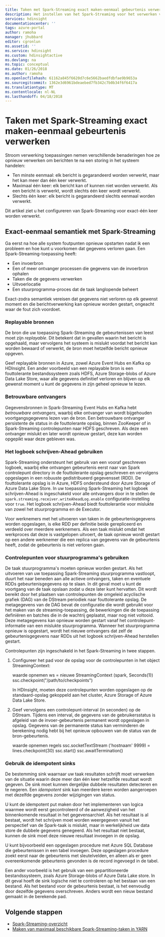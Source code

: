 ```yaml
---
title: Taken met Spark-Streaming exact maken-eenmaal gebeurtenis verwerking - Azure HDInsight | Microsoft Docs
description: Het instellen van het Spark-Streaming voor het verwerken van een gebeurtenis slechts eenmaal.
services: hdinsight
documentationcenter: ''
tags: azure-portal
author: ramoha
manager: jhubbard
editor: cgronlun
ms.assetid: ''
ms.service: hdinsight
ms.custom: hdinsightactive
ms.devlang: na
ms.topic: conceptual
ms.date: 01/26/2018
ms.author: ramoha
ms.openlocfilehash: 61162a845f6620d7c6e5662baedfdbfae9b9653a
ms.sourcegitcommit: 1362e3d6961bdeaebed7fb342c7b0b34f6f6417a
ms.translationtype: MT
ms.contentlocale: nl-NL
ms.lasthandoff: 04/18/2018
---
```

# <a name="create-spark-streaming-jobs-with-exactly-once-event-processing"></a>Taken met Spark-Streaming exact maken-eenmaal gebeurtenis verwerken

Stroom verwerking toepassingen nemen verschillende benaderingen hoe ze opnieuw verwerken om berichten te na een storing in het systeem handelen:

* Ten minste eenmaal: elk bericht is gegarandeerd worden verwerkt, maar het kan meer dan één keer verwerkt.
* Maximaal één keer: elk bericht kan of kunnen niet worden verwerkt. Als een bericht is verwerkt, wordt slechts één keer wordt verwerkt.
* Slechts één keer: elk bericht is gegarandeerd slechts eenmaal worden verwerkt.

Dit artikel ziet u het configureren van Spark-Streaming voor exact-één keer worden verwerkt.

## <a name="exactly-once-semantics-with-spark-streaming"></a>Exact-eenmaal semantiek met Spark-Streaming

Ga eerst na hoe alle system foutpunten opnieuw opstarten nadat ik een probleem en hoe kunt u voorkomen dat gegevens verloren gaan. Een Spark-Streaming-toepassing heeft:

* Een invoerbron
* Een of meer ontvanger processen die gegevens van de invoerbron ophalen
* Taken die de gegevens verwerken
* Uitvoerlocatie
* Een stuurprogramma-proces dat de taak langlopende beheert

Exact-zodra semantiek vereisen dat gegevens niet verloren op elk gewenst moment en die berichtverwerking kan opnieuw worden gestart, ongeacht waar de fout zich voordoet.

### <a name="replayable-sources"></a>Replayable bronnen

De bron die uw toepassing Spark-Streaming de gebeurtenissen van leest moet zijn *replayable*. Dit betekent dat in gevallen waarin het bericht is opgehaald, maar vervolgens het systeem is mislukt voordat het bericht kan worden bewaard of verwerkt, de bron moet hetzelfde bericht opnieuw opgeven.

Geef replayable bronnen in Azure, zowel Azure Event Hubs en Kafka op HDInsight. Een ander voorbeeld van een replayable bron is een fouttolerante bestandssysteem zoals HDFS, Azure Storage-blobs of Azure Data Lake Store, waar alle gegevens definitief verloren en blijven op elk gewenst moment u kunt de gegevens in zijn geheel opnieuw te lezen.

### <a name="reliable-receivers"></a>Betrouwbare ontvangers

Gegevensbronnen in Spark-Streaming Event Hubs en Kafka hebt *betrouwbare ontvangers*, waarbij elke ontvanger van wordt bijgehouden voortgangsgegevens lezen van de bron. Een betrouwbare ontvanger persistente de status in de fouttolerante opslag, binnen ZooKeeper of in Spark-Streaming controlepunten naar HDFS geschreven. Als deze een ontvanger mislukt en later wordt opnieuw gestart, deze kan worden opgepikt waar deze gebleven was.

### <a name="use-the-write-ahead-log"></a>Het logboek schrijven-Ahead gebruiken

Spark-Streaming ondersteunt het gebruik van een vooraf geschreven logboek, waarbij elke ontvangen gebeurtenis eerst naar van Spark controlepunt directory in de fouttolerante opslag geschreven en vervolgens opgeslagen in een robuuste gedistribueerd gegevensset (RDD). De fouttolerante opslag is in Azure, HDFS ondersteund door Azure Storage of Azure Data Lake Store. In uw toepassing Spark-Streaming het logboek schrijven-Ahead is ingeschakeld voor alle ontvangers door in te stellen de `spark.streaming.receiver.writeAheadLog.enable` configuratie-instelling voor `true`. Het logboek schrijven-Ahead biedt fouttolerantie voor mislukte van zowel het stuurprogramma en de Executor.

Voor werknemers met het uitvoeren van taken in de gebeurtenisgegevens worden opgeslagen, is elke RDD per definitie beide gerepliceerd en verdeeld over meerdere werknemers. Als een taak mislukt omdat het werkproces dat deze is vastgelopen uitvoert, de taak opnieuw wordt gestart op een andere werknemer die een replica van gegevens van de gebeurtenis heeft, zodat de gebeurtenis is niet verloren gaan.

### <a name="use-checkpoints-for-drivers"></a>Controlepunten voor stuurprogramma's gebruiken

De taak stuurprogramma's moeten opnieuw worden gestart. Als het uitvoeren van uw toepassing Spark-Streaming stuurprogramma vastloopt, duurt het naar beneden aan alle actieve ontvangers, taken en eventuele RDDs gebeurtenisgegevens op te slaan. In dit geval moet u kunt de voortgang van de taak opslaan zodat u deze later kunt hervatten. Dit wordt bereikt door het plaatsen van controlepunten de omgeleid acyclische grafiek (DAG) van de DStream periodiek naar fouttolerante opslag. De metagegevens van de DAG bevat de configuratie die wordt gebruikt voor het maken van de streaming-toepassing, de bewerkingen die de toepassing definiëren en batches die in de wachtrij geplaatst, maar nog niet voltooid. Deze metagegevens kan opnieuw worden gestart vanaf het controlepunt-informatie van een mislukte stuurprogramma. Wanneer het stuurprogramma opnieuw is opgestart, wordt het nieuwe ontvangers dat zelf de gebeurtenisgegevens naar RDDs uit het logboek schrijven-Ahead herstellen gestart.

Controlepunten zijn ingeschakeld in het Spark-Streaming in twee stappen. 

1. Configureer het pad voor de opslag voor de controlepunten in het object StreamingContext:

    waarde opnemen ws = nieuwe StreamingContext (spark, Seconds(1)) ssc.checkpoint("/path/to/checkpoints")

    In HDInsight, moeten deze controlepunten worden opgeslagen op de standaard-opslag gekoppeld aan het cluster, Azure Storage of Azure Data Lake Store.

2. Geef vervolgens een controlepunt-interval (in seconden) op de DStream. Tijdens een interval, de gegevens van de gebruikersstatus is afgeleid van de invoer-gebeurtenis permanent wordt opgeslagen in opslag. Gegevens van de permanente status kan verminderen de berekening nodig hebt bij het opnieuw opbouwen van de status van de bron-gebeurtenis.

    waarde opnemen regels ssc.socketTextStream ('hostnaam' 9999) = lines.checkpoint(30) ssc.start() ssc.awaitTermination()

### <a name="use-idempotent-sinks"></a>Gebruik de idempotent sinks

De bestemming sink waarnaar uw taak resultaten schrijft moet verwerken van de situatie waarin deze meer dan één keer hetzelfde resultaat wordt gegeven. De sink moet kunnen dergelijke dubbele resultaten detecteren en te negeren. Een *idempotent* sink kan meerdere keren worden aangeroepen met dezelfde gegevens zonder wijzigingen van status.

U kunt de idempotent put maken door het implementeren van logica waarmee wordt eerst gecontroleerd of de aanwezigheid van het binnenkomende resultaat in het gegevensarchief. Als het resultaat is al bestaat, wordt het schrijven moet worden weergegeven vanuit het perspectief van de Spark-taak is mislukt, maar in werkelijkheid uw data store de dubbele gegevens genegeerd. Als het resultaat niet bestaat, kunnen de sink moet deze nieuwe resultaat invoegen in de opslag. 

U kunt bijvoorbeeld een opgeslagen procedure met Azure SQL Database die gebeurtenissen in een tabel invoegen. Deze opgeslagen procedure zoekt eerst naar de gebeurtenis met sleutelvelden, en alleen als er geen overeenkomende gebeurtenis gevonden is de record ingevoegd in de tabel.

Een ander voorbeeld is het gebruik van een gepartitioneerde bestandssysteem, zoals Azure Storage-blobs of Azure Data Lake store. In dit geval hoeft de sink logische niet te controleren op het bestaan van een bestand. Als het bestand voor de gebeurtenis bestaat, is het eenvoudig door dezelfde gegevens overschreven. Anders wordt een nieuw bestand gemaakt in de berekende pad.

## <a name="next-steps"></a>Volgende stappen

* [Spark-Streaming-overzicht](apache-spark-streaming-overview.md)
* [Maken van maximaal beschikbare Spark-Streaming-taken in YARN](apache-spark-streaming-high-availability.md)
